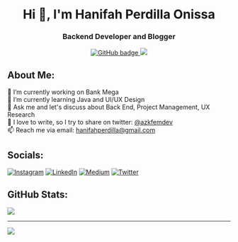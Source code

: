 <h1 align="center">Hi 👋, I'm Hanifah Perdilla Onissa</h1>
<h3 align="center">Backend Developer and Blogger</h3>

<p align="center">
  <a href="https://github.com/azkaahanifah?tab=followers">
    <img src="https://img.shields.io/github/followers/azkaahanifah?label=Followers&logo=GitHub&style=for-the-badge" alt="GitHub badge" />
  </a>
  <a href="http://twitter.com/azkfemdev">
    <img src="https://img.shields.io/twitter/follow/azkfemdev?label=Twitter&logo=twitter&style=for-the-badge" />
  </a>
</p>

## About Me:
🔭 I’m currently working on Bank Mega<br>
🌱 I’m currently learning Java and UI/UX Design<br>
💬 Ask me and let's discuss about Back End, Project Management, UX Research<br>
📝 I love to write, so I try to share on twitter: [@azkfemdev](https://twitter.com/azkfemdev)<br>
📫 Reach me via email: hanifahperdilla@gmail.com


## Socials:
[![Instagram](https://img.shields.io/badge/Instagram-%23E4405F.svg?logo=Instagram&logoColor=white)](https://instagram.com/azkaahanifah) [![LinkedIn](https://img.shields.io/badge/LinkedIn-%230077B5.svg?logo=linkedin&logoColor=white)](https://linkedin.com/in/hanifah-perdilla) [![Medium](https://img.shields.io/badge/Medium-12100E?logo=medium&logoColor=white)](https://medium.com/@azkfemdev) [![Twitter](https://img.shields.io/badge/Twitter-%231DA1F2.svg?logo=Twitter&logoColor=white)](https://twitter.com/azkfemdev) 

## GitHub Stats:
![](https://github-readme-streak-stats.herokuapp.com/?user=azkaahanifah&theme=radical&hide_border=true)<br/>

---
[![](https://visitcount.itsvg.in/api?id=azkaahanifah&icon=0&color=10)](https://visitcount.itsvg.in)

<!-- Proudly created with GPRM ( https://gprm.itsvg.in ) -->
